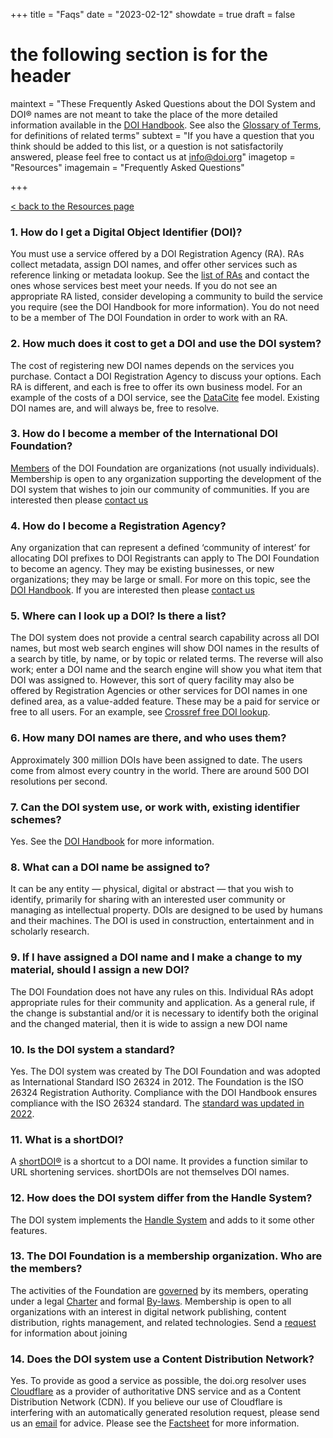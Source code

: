 +++
title = "Faqs"
date = "2023-02-12"
showdate = true
draft = false
# the following section is for the header
maintext = "These Frequently Asked Questions about the DOI System and DOI® names are not meant to take the place of the more detailed information available in the [DOI Handbook](handbook/). See also the [Glossary of Terms](handbook/glossary), for definitions of related terms"
subtext = "If you have a question that you think should be added to this list, or a question is not satisfactorily answered, please feel free to contact us at [info@doi.org](mailto://info@doi.org)"
imagetop = "Resources"
imagemain = "Frequently Asked Questions"

+++

[< back to the Resources page](/the-identifier/resources/)


### 1. How do I get a Digital Object Identifier (DOI)?
You must use a service offered by a DOI Registration Agency (RA). RAs collect metadata, assign DOI names, and offer other services such as reference linking or metadata lookup. See the [list of RAs](/the-community/existing-registration-agencies/) and contact the ones whose services best meet your needs. If you do not see an appropriate RA listed, consider developing a community to build the service you require (see the DOI Handbook for more information). You do not need to be a member of The DOI Foundation in order to work with an RA.  
### 2. How much does it cost to get a DOI and use the DOI system?
The cost of registering new DOI names depends on the services you purchase. Contact a DOI Registration Agency to discuss your options. Each RA is different, and each is free to offer its own business model. For an example of the costs of a DOI service, see the [DataCite](https://datacite.org/feemodel.html) fee model. Existing DOI names are, and will always be, free to resolve. 
### 3. How do I become a member of the International DOI Foundation? 
[Members](/the-community/who-are-the-members-and-users/) of the DOI Foundation are organizations (not usually individuals). Membership is open to any organization supporting the development of the DOI system that wishes to join our community of communities. If you are interested then please [contact us](mailto://info@doi.org)
### 4. How do I become a Registration Agency? 
Any organization that can represent a defined ‘community of interest’ for allocating DOI prefixes to DOI Registrants can apply to The DOI Foundation to become an agency. They may be existing businesses, or new organizations; they may be large or small. For more on this topic, see the [DOI Handbook](/the-identifier/resources/handbook/8_registration_agencies). If you are interested then please [contact us](mailto://info@doi.org)
### 5. Where can I look up a DOI? Is there a list?
The DOI system does not provide a central search capability across all DOI names, but most web search engines will show DOI names in the results of a search by title, by name, or by topic or related terms. The reverse will also work; enter a DOI name and the search engine will show you what item that DOI was assigned to. However, this sort of query facility may also be offered by Registration Agencies or other services for DOI names in one defined area, as a value-added feature. These may be a paid for service or free to all users. For an example, see [Crossref free DOI lookup](https://www.crossref.org/guestquery/).
### 6. How many DOI names are there, and who uses them?
Approximately 300 million DOIs have been assigned to date. The users come from almost every country in the world. There are around 500 DOI resolutions per second. 
### 7. Can the DOI system use, or work with, existing identifier schemes?
Yes. See the [DOI Handbook](/the-identifier/resources/handbook/2_numbering) for more information.
### 8. What can a DOI name be assigned to?
It can be any entity — physical, digital or abstract — that you wish to identify, primarily for sharing with an interested user community or managing as intellectual property. DOIs are designed to be used by humans and their machines. The DOI is used in construction, entertainment and in scholarly research. 
### 9. If I have assigned a DOI name and I make a change to my material, should I assign a new DOI?
The DOI Foundation does not have any rules on this. Individual RAs adopt appropriate rules for their community and application. As a general rule, if the change is substantial and/or it is necessary to identify both the original and the changed material, then it is wide to assign a new DOI name
### 10. Is the DOI system a standard?
Yes. The DOI system was created by The DOI Foundation and was adopted as International Standard ISO 26324 in 2012. The Foundation is the ISO 26324 Registration Authority. Compliance with the DOI Handbook ensures compliance with the ISO 26324 standard. The [standard was updated in 2022](https://www.iso.org/standard/81599.html).
### 11. What is a shortDOI?
A [shortDOI®](http://shortdoi.org/) is a shortcut to a DOI name. It provides a function similar to URL shortening services. shortDOIs are not themselves DOI names.
### 12. How does the DOI system differ from the Handle System?
The DOI system implements the [Handle System](/the-identifier/resources/factsheets/doi-system-and-the-handle-system) and adds to it some other features.
### 13. The DOI Foundation is a membership organization. Who are the members?
The activities of the Foundation are [governed](/the-foundation/board-and-governance/) by its members, operating under a legal [Charter](/resources/DOIF-Charter-signed.pdf) and formal [By-laws](resources/DOIF-Bylaws-11-21-14.pdf). Membership is open to all organizations with an interest in digital network publishing, content distribution, rights management, and related technologies. Send a [request](mailto://info@doi.org) for information about joining
### 14. Does the DOI system use a Content Distribution Network?
Yes. To provide as good a service as possible, the doi.org resolver uses [Cloudflare](https://www.cloudflare.com) as a provider of authoritative DNS service and as a Content Distribution Network (CDN). If you believe our use of Cloudflare is interfering with an automatically generated resolution request, please send us an [email](mailto://info@doi.org) for advice. Please see the [Factsheet]() for more information. 